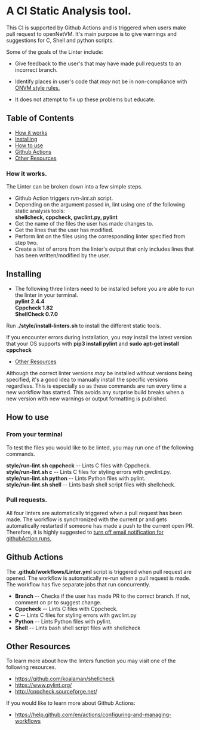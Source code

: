 # A CI Static Analysis tool.

This CI is supported by Github Actions and is triggered when users make pull request to openNetVM.
It's main purpose is to give warnings and suggestions for C, Shell and python scripts. 

Some of the goals of the Linter include:

* Give feedback to the user's that may have made pull requests to an incorrect branch.

* Identify places in user's code that *may* not be in non-compliance with [ONVM style rules.](styleguide.md)

* It does not attempt to fix up these problems but educate.

## Table of Contents

* [How it works](#how-it-works)
* [Installing](#installing)
* [How to use](#how-to-use)
* [Github Actions](#github-actions)
* [Other Resources](#other-resources)

### How it works.

The Linter can be broken down into a few simple steps.

* Github Action triggers *run-lint.sh* script.
* Depending on the argument passed in, lint using one of the following static analysis tools: \
  **shellcheck, cppcheck, gwclint.py, pylint**
* Get the name of the files the user has made changes to.
* Get the lines that the user has modified.
* Perform lint on the files using the corresponding linter specified from step two. 
* Create a list of errors from the linter's output that only includes lines that has been written/modified by the user.

## Installing

* The following three linters need to be installed before you are able to run the linter in your terminal. \
**pylint 2.4.4** \
**Cppcheck 1.82** \
**ShellCheck 0.7.0**

Run **./style/install-linters.sh** to install the different static tools.

If you encounter errors during installation, you *may* install the latest version that your OS supports with **pip3 install pylint** and **sudo apt-get install cppcheck**

* [Other Resources](#other-resources)

Although the correct linter versions *may* be installed without versions being specified, it's a good idea to manually install the specific versions regardless.
This is especially so as these commands are run every time a new workflow has started. This avoids any surprise build breaks when a new version with new warnings or output formatting is published.
  
## How to use

### From your terminal

To test the files you would like to be linted, you may run one of the following commands.

**style/run-lint.sh cppcheck** -- Lints C files with Cppcheck. \
**style/run-lint.sh c** -- Lints C files for styling errors with gwclint.py. \
**style/run-lint.sh python** -- Lints Python files with pylint. \
**style/run-lint.sh shell** -- Lints bash shell script files with shellcheck.

### Pull requests.

All four linters are automatically triggered when a pull request has been made. The workflow is synchronized with the current pr and gets automatically restarted if someone has made a push to the current open PR.
Therefore, it is highly suggested to [turn off email notification for githubAction runs.](https://help.github.com/en/github/receiving-notifications-about-activity-on-github/about-email-notifications)

## Github Actions

The **.github/workflows/Linter.yml** script is triggered when pull request are opened. The workflow is automatically re-run when a pull request is made. \
The workflow has five separate jobs that run concurrently.

* **Branch** -- Checks if the user has made PR to the correct branch. If not, comment on pr to suggest change.
* **Cppcheck** -- Lints C files with Cppcheck. 
* **C** -- Lints C files for styling errors with gwclint.py 
* **Python** -- Lints Python files with pylint. 
* **Shell** -- Lints bash shell script files with shellcheck


## Other Resources

To learn more about how the linters function you may visit one of the following resources.
* https://github.com/koalaman/shellcheck
* https://www.pylint.org/
* http://cppcheck.sourceforge.net/

If you would like to learn more about Github Actions:
* https://help.github.com/en/actions/configuring-and-managing-workflows

